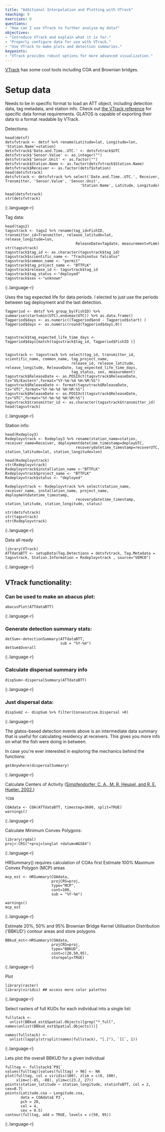 ```yaml
---
title: "Additional Interpolation and Plotting with VTrack"
teaching: 0
exercises: 0
questions:
- "How can I use VTrack to further analyse my data?"
objectives:
- "Introduce VTrack and explain what it is for."
- "Properly configure data for use with VTrack."
- "Use VTrack to make plots and detection summaries."
keypoints:
- "VTrack provides robust options for more advanced visualization."
---
```


[VTrack](https://vinayudyawer.github.io/ATT/docs/ATT_Vignette.html "VTrack Reference") has some cool tools including COA and Brownian bridges.

# Setup data
Needs to be in specific format to load an ATT object, including detection data, tag metadata, and station info. Check out
[the VTrack reference](https://vinayudyawer.github.io/ATT/docs/ATT_Vignette.html) for specific data format requirements. GLATOS is capable of exporting their data to a format readable by VTrack.


Detections:

~~~
head(detsf)
detsfvtrack <- detsf %>% rename(Latitude=lat, Longitude=lon, 'Station.Name'=station)
detsfvtrack$'Date.and.Time..UTC.' <- detsfvtrack$UTC
detsfvtrack$'Sensor.Value' <- as.integer("")
detsfvtrack$'Sensor.Unit' <- as.factor("")
detsfvtrack$Station.Name <- as.factor(detsfvtrack$Station.Name)
detsfvtrack$Receiver <- as.factor(detsf$station)
head(detsfvtrack)
detsfvtrack <- detsfvtrack %>% select('Date.and.Time..UTC.', Receiver, Transmitter, 'Sensor.Value', 'Sensor.Unit',
                                  'Station.Name', Latitude, Longitude)

head(detsfvtrack)
str(detsfvtrack)
~~~
{:.language-r}


Tag data:
~~~
head(tags2)
tagsvtrack <- tags2 %>% rename(tag_id=FishID, transmitter_id=Transmitter, release_latitude=lat, release_longitude=lon,
                                ReleaseDate=Tagdate, measurement=FLmm)
str(tagsvtrack)
tagsvtrack$tag_id <- as.character(tagsvtrack$tag_id)
tagsvtrack$scientific_name <- "Trachinotus falcatus"
tagsvtrack$common_name <- "permit"
tagsvtrack$tag_project_name <- "BTTFLK"
tagsvtrack$release_id <- tagsvtrack$tag_id
tagsvtrack$tag_status <-"deployed"
tagsvtrack$sex <-"unknown"
~~~
{:.language-r}

Uses the tag expected life for data periods. I elected to just use the periods between tag deployment and the last detection.

~~~
Tagperiod <- detsf %>% group_by(FishID) %>% summarise(start=min(UTC),end=max(UTC)) %>% as.data.frame()
Tagperiod$days <- as.numeric((Tagperiod$end - Tagperiod$start) )
Tagperiod$days <- as.numeric(round(Tagperiod$days,0))


tagsvtrack$tag_expected_life_time_days <- Tagperiod$days[match(tagsvtrack$tag_id, Tagperiod$FishID )]


tagsvtrack <- tagsvtrack %>% select(tag_id, transmitter_id, scientific_name, common_name, tag_project_name,
                              release_id, release_latitude, release_longitude, ReleaseDate, tag_expected_life_time_days,
                              tag_status, sex, measurement)
tagsvtrack$ReleaseDate <- as.POSIXct(tagsvtrack$ReleaseDate, tz="US/Eastern",format="%Y-%m-%d %H:%M:%S")
tagsvtrack$ReleaseDate <- format(tagsvtrack$ReleaseDate, tz="UTC",format="%Y-%m-%d %H:%M:%S")
tagsvtrack$ReleaseDate <- as.POSIXct(tagsvtrack$ReleaseDate, tz="UTC",format="%Y-%m-%d %H:%M:%S")
tagsvtrack$transmitter_id <- as.character(tagsvtrack$transmitter_id)
head(tagsvtrack)
~~~
{:.language-r}

Station info:

~~~
head(Rxdeploy3)
Rxdeployvtrack <- Rxdeploy3 %>% rename(station_name=station, receiver_name=Receiver, deploymentdatetime_timestamp=deployUTC,
                                recoverydatetime_timestamp=recoverUTC, station_latitude=lat, station_longitude=lon)

head(Rxdeployvtrack)
str(Rxdeployvtrack)
Rxdeployvtrack$installation_name <-"BTTFLK"
Rxdeployvtrack$project_name <- "BTTFLK"
Rxdeployvtrack$status <- "deployed"

Rxdeployvtrack <- Rxdeployvtrack %>% select(station_name, receiver_name, installation_name, project_name, deploymentdatetime_timestamp,
                                recoverydatetime_timestamp, station_latitude, station_longitude, status)

str(detsfvtrack)
str(tagsvtrack)
str(Rxdeployvtrack)
~~~
{:.language-r}

Data all ready

~~~
library(VTrack)
ATTdataBTT <- setupData(Tag.Detections = detsfvtrack, Tag.Metadata = tagsvtrack, Station.Information = Rxdeployvtrack , source="VEMCO")
~~~
{:.language-r}

## VTrack functionality:

### Can be used to make an abacus plot:
~~~
abacusPlot(ATTdataBTT)
~~~
{:.language-r}

### Generate detection summary stats:
~~~
detSum<-detectionSummary(ATTdataBTT,
                         sub = "%Y-%m")
detSum$Overall
~~~
{:.language-r}


### Calculate dispersal summary info
~~~
dispSum<-dispersalSummary(ATTdataBTT)
~~~
{:.language-r}

### Just dispersal data:
~~~
dispSum2 <- dispSum %>% filter(Consecutive.Dispersal >0)
~~~
{:.language-r}


The glatos-based detection events above is an intermediate data summary that is useful for calculating residency at
receivers. This gives you more info on what the fish were doing in between.

In case you're ever interested in exploring the mechanics behind the functions:
~~~
getAnywhere(dispersalSummary)
~~~
{:.language-r}

Calculate Centers of Activity ([Simpfendorfer, C. A., M. R. Heupel, and R. E. Hueter. 2002.](https://doi.org/10.1139/f01-191))
~~~
?COA

COAdata <- COA(ATTdataBTT, timestep=3600, split=TRUE)
warnings()
~~~
{:.language-r}


Calculate Minimum Convex Polygons:
~~~
library(rgdal)
proj<-CRS("+proj=longlat +datum=WGS84")
~~~
{:.language-r}

HRSummary() requires calculation of COAs first
Estimate 100% Maximum Convex Polygon (MCP) areas
~~~
mcp_est <- HRSummary(COAdata,
                     projCRS=proj,
                     type="MCP",
                     cont=100,
                     sub = "%Y-%m")

warnings()
mcp_est
~~~
{:.language-r}

Estimate 20%, 50% and 95% Brownian Bridge Kernel Utilisation Distribution ('BBKUD') contour areas and store polygons
~~~
BBkud_est<-HRSummary(COAdata,
                     projCRS=proj,
                     type="BBKUD",
                     cont=c(20,50,95),
                     storepoly=TRUE)
~~~
{:.language-r}

Plot
~~~
library(raster)
library(viridis) ## access more color palettes
~~~
{:.language-r}

Select rasters of full KUDs for each individual into a single list:
~~~
fullstack <-
  unlist(BBkud_est$Spatial.Objects)[grep("*_full", names(unlist(BBkud_est$Spatial.Objects)))]

names(fullstack) <-
  unlist(lapply(strsplit(names(fullstack), "[.]"), `[[`, 1))
~~~
{:.language-r}

Lets plot the overall BBKUD for a given individual
~~~
fulltag <- fullstack$`P91`
values(fulltag)[values(fulltag) > 96] <- NA
plot(fulltag, col = viridis(100), zlim = c(0, 100),
     xlim=c(-85, -80), ylim=c(23.2, 27))
points(station_latitude ~ station_longitude, statinfoBTT, col = 2, cex=0.7)
points(Latitude.coa ~ Longitude.coa,
       data = COAdata$`P3`,
       pch = 20,
       col = 4,
       cex = 0.5)
contour(fulltag, add = TRUE, levels = c(50, 95))
~~~
{:.language-r}
